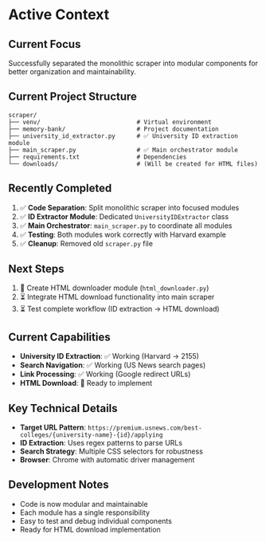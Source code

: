 # Active Context

## Current Focus
Successfully separated the monolithic scraper into modular components for better organization and maintainability.

## Current Project Structure
```
scraper/
├── venv/                           # Virtual environment
├── memory-bank/                    # Project documentation
├── university_id_extractor.py      # ✅ University ID extraction module
├── main_scraper.py                 # ✅ Main orchestrator module
├── requirements.txt                # Dependencies
└── downloads/                      # (Will be created for HTML files)
```

## Recently Completed
1. ✅ **Code Separation**: Split monolithic scraper into focused modules
2. ✅ **ID Extractor Module**: Dedicated `UniversityIDExtractor` class
3. ✅ **Main Orchestrator**: `main_scraper.py` to coordinate all modules
4. ✅ **Testing**: Both modules work correctly with Harvard example
5. ✅ **Cleanup**: Removed old `scraper.py` file

## Next Steps
1. 🔄 Create HTML downloader module (`html_downloader.py`)
2. ⏳ Integrate HTML download functionality into main scraper
3. ⏳ Test complete workflow (ID extraction → HTML download)

## Current Capabilities
- **University ID Extraction**: ✅ Working (Harvard → 2155)
- **Search Navigation**: ✅ Working (US News search pages)
- **Link Processing**: ✅ Working (Google redirect URLs)
- **HTML Download**: 🚧 Ready to implement

## Key Technical Details
- **Target URL Pattern**: `https://premium.usnews.com/best-colleges/{university-name}-{id}/applying`
- **ID Extraction**: Uses regex patterns to parse URLs
- **Search Strategy**: Multiple CSS selectors for robustness
- **Browser**: Chrome with automatic driver management

## Development Notes
- Code is now modular and maintainable
- Each module has a single responsibility
- Easy to test and debug individual components
- Ready for HTML download implementation